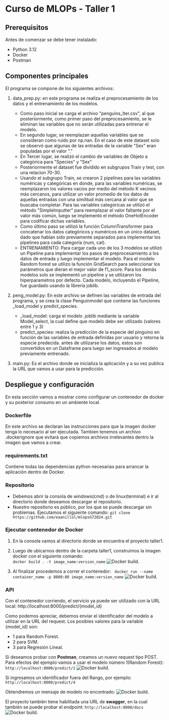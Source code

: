 # Curso de MLOPs - Taller 1

## Prerequisitos
Antes de comenzar se debe tener instalado:
- Python 3.12
- Docker
- Postman

## Componentes principales

El programa se compone de los siguientes archivos:

1. data_prep.py: en este programa se realiza el preprocesamiento de los datos y el entrenamiento de los modelos.
     -   Como paso inicial se carga el archivo "penguins_lter.csv", al que posteriormente, como primer paso del preprocesamiento, se le eliminan las variables que no serán utilizadas para entrenar el modelo.
     -   En segundo lugar, se reemplazan aquellas variables que se consideran como ruido por np.nan. En el caso de este dataset solo se observó que  algunas de las entradas de la variable "Sex" eran populadas por el valor "."
     -   En Tercer lugar, se realizó el cambio de variables de Objeto a categórica para "Species" y "Sex"
     -   Posteriormente el dataset fue dividido en subgrupos Train y test, con una relacion 70-30.
     -   Usando el subgrupo Train, se crearon 2 pipelines para las variables numéricas y categóricas en donde, para las variables numéricas, se reemplazaron los valores vacíos por medio del método K vecinos más cercanos, para utilizar un valor promedio de los datos de aquellas entradas con una similitud más cercana al valor que se buscaba completar. Para las variables categóricas se utilizó el método "SimpleImputter" para reemplazar el valor faltante por el valor más común, luego se implementó el método OneHotEncoder para codificar dichas variables.
     -   Como último paso se utilizó la función ColumnTransformer para concatenar los datos categóricos y numéricos en un único dataset, dado que habían sido previamente separados para implementar los pipelines para cada categoría (num, cat).
     -   ENTRENAMIENTO: Para cargar cada uno de los 3 modelos se utilizó un Pipeline para implementar los pasos de preprocesamiento a los datos de entrada y luego implementar el modelo. Para el modelo Random forest se utilizo la función GridSearch para seleccionar los parámetros que dieran el mejor valor de f1_score. Para los demás modelos solo se implementó un pipeline y se utilizaron los hiperparametros por defecto. Cada modelo, incluyendo el Pipeline, fue guardado usando la librería joblib.

2. peng_model.py: En este archivo se definen las variables de entrada del programa, y se crea la clase Penguinmodel que contiene las funciones _load_model y predict_species.
     - _load_model: carga el modelo .joblib mediante la variable Model_select, la cual define que modelo debe ser utilizado (valores entre 1 y 3)
     - predict_species: realiza la predicción de la especie del pinguino en función de las variables de entrada definidas por usuario y retorna la especie predecida. antes de utilizarse los datos, estos son convertidos en un Dataframe para luego ser ingresados al modelo previamente entrenado.

3. main.py: Es el archivo donde se inicializa la aplicación y a su vez publica la URL que vamos a usar para la predicción.

## Despliegue y configuración
En esta sección vamos a mostrar como configurar  un contenedor de docker y su posterior consumo en un ambiente local. 

###  Dockerfile
En este archivo se declaran las instrucciones para que la imagen docker tenga lo necesario al ser ejecutada. Tambien tenemos un archivo .dockerignore que evitará que copiemos archivos irrelevantes dentro la imagen que vamos a crear.

### requirements.txt
Contiene todas las dependencias python necesarias para arrancar la aplicación dentro de Docker.  

### Repositorio
- Debemos abrir la consola de windows(cmd) o de linux(terminal) e ir al directorio donde deseamos descargar el repositorio.
- Nuestro repositorio es público, por los que se puede descargar sin problemas. Ejecutamos el siguiente comando:
  ```git clone  https://github.com/eaanillol/mlopsG72024.git```

### Ejecutar contenedor de Docker
1. En la consola vamos al directorio donde se encuentra el proyecto taller1.

2. Luego de ubicarnos dentro de la carpeta taller1, construimos la imagen docker con el siguiente comando:   
``` docker build . -t image_name:version_name ```
![Docker build.](./images/docker_build.png)

3. Al finalizar procedemos a correr el contenedor:
``` docker run --name container_name -p 8000:80 image_name:version_name```
![Docker build.](./images/docker_run.png)

### API
Con el contenedor corriendo, el servicio ya puede ser utilizado con la URL  local:
http://localhost:8000/predict/{model_id}

Como podemos apreciar, debemos enviar el identificador del modelo a utilizar en la URL del request. Los posibles valores para la variable {model_id} son:
- 1 para Random Forest.
- 2 para SVM.
- 3 para Regresión Líneal.

Si deseamos probar con **Postman**, creamos un nuevo request tipo POST. Para efectos del ejemplo vamos a usar el modelo número 1(Random Forest):
``` http://localhost:8000/predict/1 ```
![Docker build.](./images/postman_model_1.png)

Si ingresamos un identificador fuera del Rango, por ejemplo:
``` http://localhost:8000/predict/4 ```

Obtendremos un mensaje de modelo no encontrado:
![Docker build.](./images/postman_invalid_value.png)

El proyecto también tiene habilitada una URL de **swagger**, en la cual también se puede probar el endpoint:
``` http://localhost:8000/docs ```
![Docker build.](./images/swagger_1.png)
